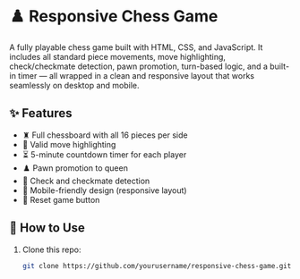 # ♟️ Responsive Chess Game

A fully playable chess game built with HTML, CSS, and JavaScript. It includes all standard piece movements, move highlighting, check/checkmate detection, pawn promotion, turn-based logic, and a built-in timer — all wrapped in a clean and responsive layout that works seamlessly on desktop and mobile.

## ✨ Features

- ♜ Full chessboard with all 16 pieces per side
- 🎯 Valid move highlighting
- ⏳ 5-minute countdown timer for each player
- ♟️ Pawn promotion to queen
- 🚨 Check and checkmate detection
- 📱 Mobile-friendly design (responsive layout)
- 🔁 Reset game button

## 📁 How to Use

1. Clone this repo:
   ```bash
   git clone https://github.com/yourusername/responsive-chess-game.git


   
